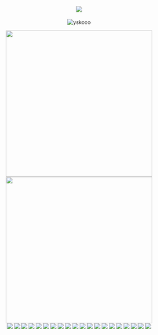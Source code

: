 <h1 align="center">
    <a href="https://git.io/typing-svg">
      <img src="https://readme-typing-svg.herokuapp.com/?lines=Hey,+there!+👋;I'm+Harold;Glad+to+meet+you!&center=true&size=30">
    </a>
</h1>

<p align="center"> <img src="https://komarev.com/ghpvc/?username=yskooo&label=Profile%20views&color=0e75b6&style=flat" alt="yskooo" /> </p>
 <div align=center>
  <img width="400" src="https://github-readme-stats.vercel.app/api?username=yskooo&theme=tokyonight&show_icons=true&hide_border=true&count_private=true" />
  <img width="400"  src="https://github-readme-streak-stats.herokuapp.com?user=yskooo&theme=tokyonight&hide_border=true" />
</div>

<div align="center">
<img src="https://img.shields.io/badge/Figma-F24E1E?style=for-the-badge&logo=figma&logoColor=white"/>

<img src="https://img.shields.io/badge/Babel-F9DC3E?style=for-the-badge&logo=babel&logoColor=white"/>

<img src="https://img.shields.io/badge/Bootstrap-563D7C?style=for-the-badge&logo=bootstrap&logoColor=white"/>

<img src="https://img.shields.io/badge/firebase-ffca28?style=for-the-badge&logo=firebase&logoColor=black"/>

<img src="https://img.shields.io/badge/next.js-000000?style=for-the-badge&logo=nextdotjs&logoColor=white"/>

<img src="https://img.shields.io/badge/Node.js-339933?style=for-the-badge&logo=nodedotjs&logoColor=white"/>

<img src="https://img.shields.io/badge/npm-CB3837?style=for-the-badge&logo=npm&logoColor=white"/>

<img src="https://img.shields.io/badge/React-20232A?style=for-the-badge&logo=react&logoColor=61DAFB"/>

<img src="https://img.shields.io/badge/Redux-593D88?style=for-the-badge&logo=redux&logoColor=white"/>

<img src="https://img.shields.io/badge/Sass-CC6699?style=for-the-badge&logo=sass&logoColor=white"/>

<img src="https://img.shields.io/badge/Tailwind_CSS-38B2AC?style=for-the-badge&logo=tailwind-css&logoColor=white"/>

<img src="https://img.shields.io/badge/Webpack-8DD6F9?style=for-the-badge&logo=Webpack&logoColor=white"/>

<img src="https://img.shields.io/badge/Discord-5865F2?style=for-the-badge&logo=discord&logoColor=white"/>

<img src="https://img.shields.io/badge/CSS3-1572B6?style=for-the-badge&logo=css3&logoColor=white"/>

<img src="https://img.shields.io/badge/HTML5-E34F26?style=for-the-badge&logo=html5&logoColor=white"/>

<img src="https://img.shields.io/badge/JavaScript-323330?style=for-the-badge&logo=javascript&logoColor=F7DF1E"/>

<img src="https://img.shields.io/badge/json-5E5C5C?style=for-the-badge&logo=json&logoColor=white"/>

<img src="https://img.shields.io/badge/Python-FFD43B?style=for-the-badge&logo=python&logoColor=blue"/>

<img src="https://img.shields.io/badge/TensorFlow-FF6F00?style=for-the-badge&logo=TensorFlow&logoColor=white"/>

<img src="https://img.shields.io/badge/GIT-E44C30?style=for-the-badge&logo=git&logoColor=white"/>
</div>


    
<!--
  ### Tech Stack

<p align="center">
<a href="https://developer.mozilla.org/en-US/docs/Web/JavaScript" target="_blank" rel="noreferrer"><img src="https://raw.githubusercontent.com/danielcranney/readme-generator/main/public/icons/skills/javascript-colored.svg" width="36" height="36" alt="Javascript" /></a>
<a href="https://developer.mozilla.org/en-US/docs/Glossary/HTML5" target="_blank" rel="noreferrer"><img src="https://raw.githubusercontent.com/danielcranney/readme-generator/main/public/icons/skills/html5-colored.svg" width="36" height="36" alt="HTML5" /></a>
<a href="https://www.w3.org/TR/CSS/#css" target="_blank" rel="noreferrer"><img src="https://raw.githubusercontent.com/danielcranney/readme-generator/main/public/icons/skills/css3-colored.svg" width="36" height="36" alt="CSS3" /></a>
<a href="https://sass-lang.com/" target="_blank" rel="noreferrer"><img src="https://raw.githubusercontent.com/danielcranney/readme-generator/main/public/icons/skills/sass-colored.svg" width="36" height="36" alt="Sass" /></a>
<a href="https://www.figma.com/" target="_blank" rel="noreferrer"><img src="https://raw.githubusercontent.com/danielcranney/readme-generator/main/public/icons/skills/figma-colored.svg" width="36" height="36" alt="Figma" /></a>
 <a href="https://getbootstrap.com" target="_blank" rel="noreferrer"> <img src="https://raw.githubusercontent.com/devicons/devicon/master/icons/bootstrap/bootstrap-plain-wordmark.svg" alt="bootstrap" width="40" height="40"/> </a> <a href="https://firebase.google.com/" target="_blank" rel="noreferrer"> <img src="https://www.vectorlogo.zone/logos/firebase/firebase-icon.svg" alt="firebase" width="40" height="40"/> </a> <a href="https://www.python.org" target="_blank" rel="noreferrer"> <img src="https://raw.githubusercontent.com/devicons/devicon/master/icons/python/python-original.svg" alt="python" width="40" height="40"/> </a>
    <a href="https://git-scm.com/" target="_blank" rel="noreferrer"> <img src="https://www.vectorlogo.zone/logos/git-scm/git-scm-icon.svg" alt="git" width="40" height="40"/> </a>
   <a href="https://reactjs.org/" target="_blank" rel="noreferrer"> <img src="https://raw.githubusercontent.com/devicons/devicon/master/icons/react/react-original-wordmark.svg" alt="react" width="40" height="40"/> </a>
    <a href="https://nodejs.org" target="_blank" rel="noreferrer"> <img src="https://raw.githubusercontent.com/devicons/devicon/master/icons/nodejs/nodejs-original-wordmark.svg" alt="nodejs" width="40" height="40"/> </a> 
    <a href="https://webpack.js.org" target="_blank" rel="noreferrer"> <img src="https://raw.githubusercontent.com/devicons/devicon/d00d0969292a6569d45b06d3f350f463a0107b0d/icons/webpack/webpack-original-wordmark.svg" alt="webpack" width="40" height="40"/> </a> 
    <a href="https://babeljs.io/" target="_blank" rel="noreferrer"> <img src="https://www.vectorlogo.zone/logos/babeljs/babeljs-icon.svg" alt="babel" width="40" height="40"/> </a> 
</p>

### Socials

<p align="left"> <a href="https://www.github.com/yskooo" target="_blank" rel="noreferrer"><img src="https://raw.githubusercontent.com/danielcranney/readme-generator/main/public/icons/socials/github-dark.svg" width="32" height="32" /></a> <a href="http://www.instagram.com/yikes.ysko" target="_blank" rel="noreferrer"><img src="https://raw.githubusercontent.com/danielcranney/readme-generator/main/public/icons/socials/instagram.svg" width="32" height="32" /></a></p>

- 🔭 I am currently working on Web Development, specifically on MERN Stack.

- ⚡ I love working on building Responsive Landing Pages from scratch. 

- 🌱 I’m have a profound interest on Full Stack Software Development, Machine Learning, and Blockchain!

- 👯 I’m looking to collaborate on people that are constantly seeking for improvements and growth!

- 🤔 I’m looking for help with seniors to help, mentor, and guide for a better and wiser decisions in this field. 
<!-- 💬 Ask me about ...
- 📫 How to reach me: ...
- ⚡ Fun fact: ... --


<h5>// Kindly, reach me out here! </h5>

<a href="https://www.linkedin.com/in/harold-martin-patacsil-369842220/" target="_blank">
    <img src="https://img.shields.io/badge/LinkedIn-blue?style=for-the-badge&logo=linkedin&logoColor=white" alt="LinkedIn Badge"/>
 </a>
 
  
<!--![yskooo's Top Languages](https://github-readme-stats.vercel.app/api/top-langs/?username=yskooo&theme=react&show_icons=true&hide_border=false&layout=compact)-->
